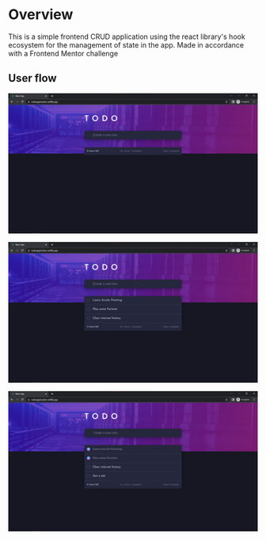 # Overview
This is a simple frontend CRUD application using the react library's hook ecosystem for the management of state in the app.
Made in accordance with a Frontend Mentor challenge

## User flow

![Home Page](/public/readme-img/todo1.png)

![Home Page](/public/readme-img/todo2.png)

![Home Page](/public/readme-img/todo3.png)
